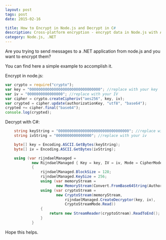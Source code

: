 ```yaml
---
layout: post
tags: post
date: 2015-02-16

title: How to Encrypt in Node.js and Decrypt in C#
description: Cross-platform encryption - encrypt data in Node.js with AES256 and decrypt in C# using RijndaelManaged for secure messaging.
category: Node.js, .NET
---
```


Are you trying to send messages to a .NET application from node.js and you want to encrypt them?

You can find here a simple example to accomplish it.

Encrypt in node.js:

```js
var crypto = require("crypto");
var key = "00000000000000000000000000000000"; //replace with your key
var iv = "0000000000000000"; //replace with your IV
var cipher = crypto.createCipheriv("aes256", key, iv);
var crypted = cipher.update(authorizationKey, "utf8", "base64");
crypted += cipher.final("base64");
console.log(crypted);
```

Decrypt with C#:

```csharp
    string keyString = "00000000000000000000000000000000"; //replace with your key
    string ivString = "0000000000000000"; //replace with your iv

    byte[] key = Encoding.ASCII.GetBytes(keyString);
    byte[] iv = Encoding.ASCII.GetBytes(ivString);

    using (var rijndaelManaged =
            new RijndaelManaged { Key = key, IV = iv, Mode = CipherMode.CBC })
            {
                rijndaelManaged.BlockSize = 128;
                rijndaelManaged.KeySize = 256;
                using (var memoryStream =
                       new MemoryStream(Convert.FromBase64String(AuthorizationCode)))
                using (var cryptoStream =
                       new CryptoStream(memoryStream,
                           rijndaelManaged.CreateDecryptor(key, iv),
                           CryptoStreamMode.Read))
                {
                    return new StreamReader(cryptoStream).ReadToEnd();
                }
            }
```

Hope this helps.
